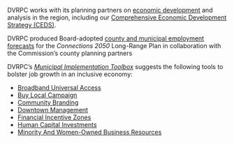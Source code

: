 DVRPC works with its planning partners on [economic development](https://www.dvrpc.org/Economic/) and analysis in the region, including our [Comprehensive Economic Development Strategy (CEDS)](https://www.dvrpc.org/Economic/CEDS/). 

DVRPC produced Board-adopted [county and municipal employment forecasts](https://www.dvrpc.org/webmaps/popempforecasts/) for the _Connections 2050_ Long-Range Plan in collaboration with the Commission’s county planning partners

DVRPC’s _[Municipal Implementation Toolbox](https://www.dvrpc.org/Plan/MIT/)_ suggests the following tools to bolster job growth in an inclusive economy:
 - [Broadband Universal Access](https://www.dvrpc.org/Plan/MIT/broadbanduniversalaccess) 
 - [Buy Local Campaign](https://www.dvrpc.org/Plan/MIT/buylocalcampaign) 
 - [Community Branding](https://www.dvrpc.org/Plan/MIT/communitybranding)
 - [Downtown Management](https://www.dvrpc.org/Plan/MIT/downtownmanagement) 
 - [Financial Incentive Zones](https://www.dvrpc.org/Plan/MIT/financialincentivezones) 
 - [Human Capital Investments](https://www.dvrpc.org/Plan/MIT/humancapitalinvestments) 
 - [Minority And Women-Owned Business Resources](https://www.dvrpc.org/Plan/MIT/minorityandwomen-ownedbusinessresources) 